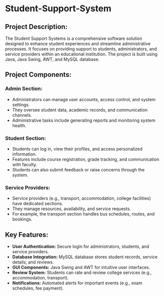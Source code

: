 # <h1>Student-Support-System</h1>
<h2>Project Description:</h2> The Student Support Systems is a comprehensive software solution designed to enhance student experiences and streamline administrative processes. It focuses on providing support to students, administrators, and service providers within an educational institution. The project is built using Java, Java Swing, AWT, and MySQL database.</h2>

<h2>Project Components:</h2>

<h3>Admin Section:</h3>
<ul>
<li>Administrators can manage user accounts, access control, and system settings.</li>
<li>They oversee student data, academic records, and communication channels.</li>
<li>Administrative tasks include generating reports and monitoring system health.</li>
</ul>
<h3>Student Section:</h3>
<ul>
<li>Students can log in, view their profiles, and access personalized information.</li>
<li>Features include course registration, grade tracking, and communication with faculty.</li>
<li>Students can also submit feedback or raise concerns through the system.</li>
</ul>
<h3>Service Providers:</h3>
<ul>
<li>Service providers (e.g., transport, accommodation, college facilities) have dedicated sections.</li>
<li>They manage resources, availability, and service requests.</li>
<li>For example, the transport section handles bus schedules, routes, and bookings.</li>
</ul>
<h2>Key Features:</h2>
<ul>
<li><strong>User Authentication:</strong> Secure login for administrators, students, and service providers.</li>
<li><b>Database Integration:</b> MySQL database stores student records, service details, and reviews.</li>
<li><b>GUI Components:</b> Java Swing and AWT for intuitive user interfaces.</li>
<li><b>Review System:</b> Students can rate and review college services (e.g., accommodation, transport).</li>
<li><b>Notifications:</b> Automated alerts for important events (e.g., exam schedules, fee payment).</li>
</ul>
